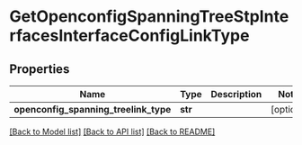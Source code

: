# GetOpenconfigSpanningTreeStpInterfacesInterfaceConfigLinkType

## Properties
Name | Type | Description | Notes
------------ | ------------- | ------------- | -------------
**openconfig_spanning_treelink_type** | **str** |  | [optional] 

[[Back to Model list]](../README.md#documentation-for-models) [[Back to API list]](../README.md#documentation-for-api-endpoints) [[Back to README]](../README.md)


